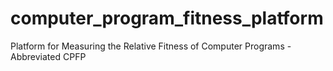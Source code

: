 # computer_program_fitness_platform
Platform for Measuring the Relative Fitness of Computer Programs - Abbreviated CPFP
